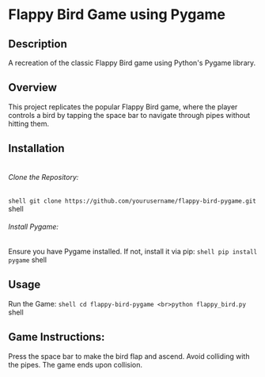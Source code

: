 # Flappy Bird Game using Pygame

## Description

A recreation of the classic Flappy Bird game using Python's Pygame library.

## Overview

This project replicates the popular Flappy Bird game, where the player controls a bird by tapping the space bar to navigate through pipes without hitting them.

## Installation
``` shell
```
###### Clone the Repository:
``` shell git clone https://github.com/yourusername/flappy-bird-pygame.git ``` shell

###### Install Pygame:
Ensure you have Pygame installed. If not, install it via pip:
``` shell pip install pygame ``` shell

## Usage
Run the Game:
``` shell cd flappy-bird-pygame <br>python flappy_bird.py ``` shell

## Game Instructions:
Press the space bar to make the bird flap and ascend.
Avoid colliding with the pipes. The game ends upon collision.
